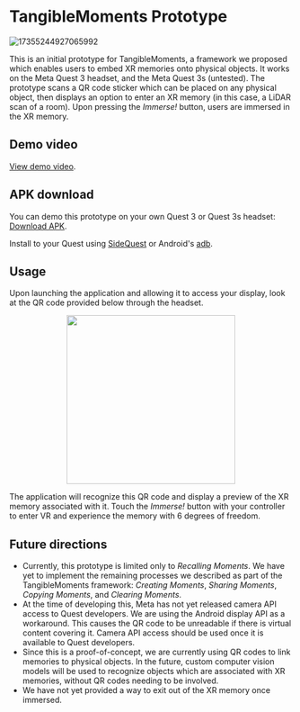 # TangibleMoments Prototype

![17355244927065992](https://github.com/user-attachments/assets/5eeeac93-05ff-4c31-8320-cea47fe5096a)

This is an initial prototype for TangibleMoments, a framework we proposed which enables users to embed XR memories onto physical objects. 
It works on the Meta Quest 3 headset, and the Meta Quest 3s (untested).
The prototype scans a QR code sticker which can be placed on any physical object, then displays an option to enter an XR memory (in this case, a LiDAR scan of a room). Upon pressing the *Immerse!* button, users are immersed in the XR memory.

## Demo video
[View demo video](https://drive.google.com/file/d/1o5lQPipK9xD9BnOwcPuS56LY1ME5SIUf/view?usp=sharing).

## APK download
You can demo this prototype on your own Quest 3 or Quest 3s headset: [Download APK](https://drive.google.com/file/d/1Cjmj2VF8y7oyseL43Zvd-WS8ykAxJqeq/view?usp=sharing).

Install to your Quest using [SideQuest](https://sidequestvr.com/setup-howto) or Android's [adb](https://developer.android.com/studio/command-line/adb).

## Usage
Upon launching the application and allowing it to access your display, look at the QR code provided below through the headset.

<p align="center">
<img style="width:300px" src="https://github.com/user-attachments/assets/242cdb9c-cfab-44c4-ba83-7ce05830a720"/>
</p>

The application will recognize this QR code and display a preview of the XR memory associated with it. Touch the *Immerse!* button with your controller to enter VR and experience the memory with 6 degrees of freedom.

## Future directions

- Currently, this prototype is limited only to *Recalling Moments*. We have yet to implement the remaining processes we described as part of the TangibleMoments framework: *Creating Moments*, *Sharing Moments*, *Copying Moments*, and *Clearing Moments*.
- At the time of developing this, Meta has not yet released camera API access to Quest developers. We are using the Android display API as a workaround. This causes the QR code to be unreadable if there is virtual content covering it. Camera API access should be used once it is available to Quest developers.
- Since this is a proof-of-concept, we are currently using QR codes to link memories to physical objects. In the future, custom computer vision models will be used to recognize objects which are associated with XR memories, without QR codes needing to be involved.
- We have not yet provided a way to exit out of the XR memory once immersed.

